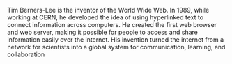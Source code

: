 Tim Berners-Lee is the inventor of the World Wide Web. In 1989, while working at CERN, he developed the idea of using hyperlinked text to connect information across computers. He created the first web browser and web server, making it possible for people to access and share information easily over the internet. His invention turned the internet from a network for scientists into a global system for communication, learning, and collaboration
